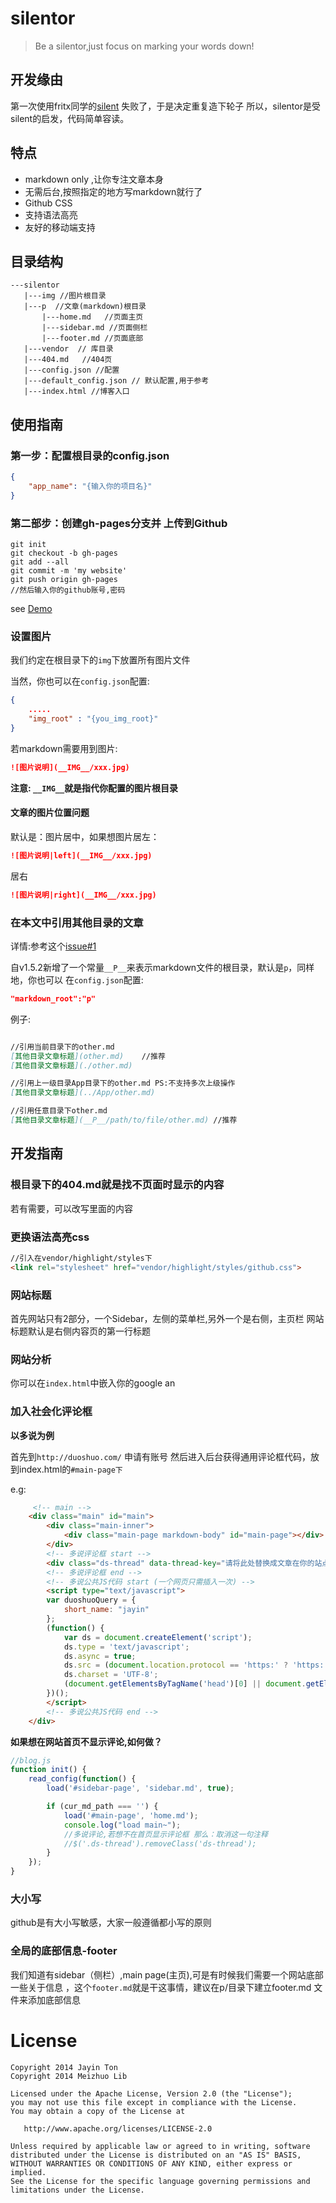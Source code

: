 silentor
========
>Be a silentor,just focus on marking your words down!

开发缘由
--------
第一次使用fritx同学的[silent](https://github.com/fritx/silent) 失败了，于是决定重复造下轮子
所以，silentor是受silent的启发，代码简单容读。

特点
----
* markdown only ,让你专注文章本身
* 无需后台,按照指定的地方写markdown就行了
* Github CSS
* 支持语法高亮
* 友好的移动端支持

目录结构
--------
```
---silentor
   |---img //图片根目录
   |---p  //文章(markdown)根目录
       |---home.md   //页面主页
       |---sidebar.md //页面侧栏
       |---footer.md //页面底部
   |---vendor  // 库目录
   |---404.md   //404页
   |---config.json //配置
   |---default_config.json // 默认配置,用于参考 
   |---index.html //博客入口

```

使用指南
--------

### 第一步：配置根目录的config.json
```json
{
    "app_name": "{输入你的项目名}"
}

```

### 第二部步：创建gh-pages分支并 上传到Github
```shell
git init
git checkout -b gh-pages
git add --all 
git commit -m 'my website'
git push origin gh-pages
//然后输入你的github账号,密码
```

see [Demo](http://meizhuo.github.io/silentor/)

### 设置图片
我们约定在根目录下的`img`下放置所有图片文件

当然，你也可以在`config.json`配置:
```json
{
    .....
    "img_root" : "{you_img_root}"
}
```

若markdown需要用到图片:
```markdown
![图片说明](__IMG__/xxx.jpg)
```

**注意: `__IMG__`就是指代你配置的图片根目录**

#### 文章的图片位置问题

默认是：图片居中，如果想图片居左：
```markdown
![图片说明|left](__IMG__/xxx.jpg)
```

居右
```markdown
![图片说明|right](__IMG__/xxx.jpg)
```

### 在本文中引用其他目录的文章

详情:参考这个[issue#1](https://github.com/Jayin/silentor/issues/1)

自v1.5.2新增了一个常量`__P__`来表示markdown文件的根目录，默认是`p`，同样地，你也可以
在`config.json`配置:

```json
"markdown_root":"p" 
```

例子:  
```markdown

//引用当前目录下的other.md
[其他目录文章标题](other.md)    //推荐
[其他目录文章标题](./other.md)

//引用上一级目录App目录下的other.md PS:不支持多次上级操作
[其他目录文章标题](../App/other.md)

//引用任意目录下other.md 
[其他目录文章标题](__P__/path/to/file/other.md) //推荐

```

开发指南
--------

### 根目录下的404.md就是找不页面时显示的内容
若有需要，可以改写里面的内容

### 更换语法高亮css
```html
//引入在vendor/highlight/styles下
<link rel="stylesheet" href="vendor/highlight/styles/github.css">
```

### 网站标题

首先网站只有2部分，一个Sidebar，左侧的菜单栏,另外一个是右侧，主页栏
网站标题默认是右侧内容页的第一行标题


### 网站分析
你可以在`index.html`中嵌入你的google an


### 加入社会化评论框
**以多说为例**

首先到`http://duoshuo.com/` 申请有账号
然后进入后台获得通用评论框代码，放到index.html的`#main-page下`

e.g:
```html
     <!-- main -->
    <div class="main" id="main">
        <div class="main-inner">
            <div class="main-page markdown-body" id="main-page"></div>
        </div>
        <!-- 多说评论框 start -->
        <div class="ds-thread" data-thread-key="请将此处替换成文章在你的站点中的ID" data-title="请替换成文章的标题" data-url="请替换成文章的网址"></div>
        <!-- 多说评论框 end -->
        <!-- 多说公共JS代码 start (一个网页只需插入一次) -->
        <script type="text/javascript">
        var duoshuoQuery = {
            short_name: "jayin"
        };
        (function() {
            var ds = document.createElement('script');
            ds.type = 'text/javascript';
            ds.async = true;
            ds.src = (document.location.protocol == 'https:' ? 'https:' : 'http:') + '//static.duoshuo.com/embed.js';
            ds.charset = 'UTF-8';
            (document.getElementsByTagName('head')[0] || document.getElementsByTagName('body')[0]).appendChild(ds);
        })();
        </script>
        <!-- 多说公共JS代码 end -->
    </div>
```

**如果想在网站首页不显示评论,如何做？**
```javascript
//blog.js
function init() {
    read_config(function() {
        load('#sidebar-page', 'sidebar.md', true);

        if (cur_md_path === '') {
            load('#main-page', 'home.md');
            console.log("load main~");
            //多说评论,若想不在首页显示评论框 那么：取消这一句注释
            //$('.ds-thread').removeClass('ds-thread');
        }
    });
}
```

### 大小写
github是有大小写敏感，大家一般遵循都小写的原则

### 全局的底部信息-footer 

我们知道有sidebar（侧栏）,main page(主页),可是有时候我们需要一个网站底部一些关于信息 ，这个`footer.md`就是干这事情，建议在p/目录下建立footer.md 文件来添加底部信息


License
===
    Copyright 2014 Jayin Ton
    Copyright 2014 Meizhuo Lib

    Licensed under the Apache License, Version 2.0 (the "License");
    you may not use this file except in compliance with the License.
    You may obtain a copy of the License at

       http://www.apache.org/licenses/LICENSE-2.0

    Unless required by applicable law or agreed to in writing, software
    distributed under the License is distributed on an "AS IS" BASIS,
    WITHOUT WARRANTIES OR CONDITIONS OF ANY KIND, either express or implied.
    See the License for the specific language governing permissions and
    limitations under the License.
